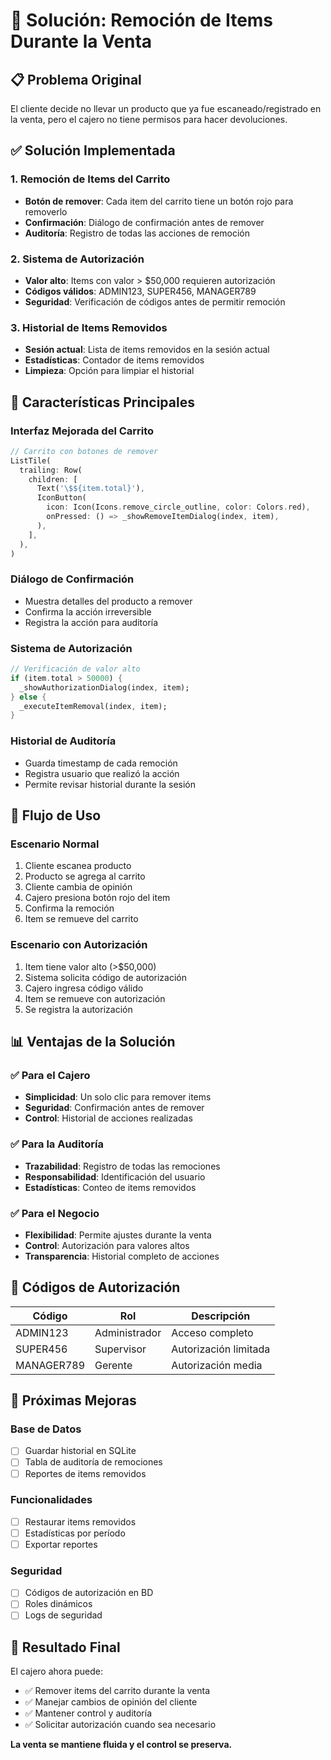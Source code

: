 # 🛒 Solución: Remoción de Items Durante la Venta

## 📋 **Problema Original**
El cliente decide no llevar un producto que ya fue escaneado/registrado en la venta, pero el cajero no tiene permisos para hacer devoluciones.

## ✅ **Solución Implementada**

### **1. Remoción de Items del Carrito**
- **Botón de remover**: Cada item del carrito tiene un botón rojo para removerlo
- **Confirmación**: Diálogo de confirmación antes de remover
- **Auditoría**: Registro de todas las acciones de remoción

### **2. Sistema de Autorización**
- **Valor alto**: Items con valor > $50,000 requieren autorización
- **Códigos válidos**: ADMIN123, SUPER456, MANAGER789
- **Seguridad**: Verificación de códigos antes de permitir remoción

### **3. Historial de Items Removidos**
- **Sesión actual**: Lista de items removidos en la sesión actual
- **Estadísticas**: Contador de items removidos
- **Limpieza**: Opción para limpiar el historial

## 🎯 **Características Principales**

### **Interfaz Mejorada del Carrito**
```dart
// Carrito con botones de remover
ListTile(
  trailing: Row(
    children: [
      Text('\$${item.total}'),
      IconButton(
        icon: Icon(Icons.remove_circle_outline, color: Colors.red),
        onPressed: () => _showRemoveItemDialog(index, item),
      ),
    ],
  ),
)
```

### **Diálogo de Confirmación**
- Muestra detalles del producto a remover
- Confirma la acción irreversible
- Registra la acción para auditoría

### **Sistema de Autorización**
```dart
// Verificación de valor alto
if (item.total > 50000) {
  _showAuthorizationDialog(index, item);
} else {
  _executeItemRemoval(index, item);
}
```

### **Historial de Auditoría**
- Guarda timestamp de cada remoción
- Registra usuario que realizó la acción
- Permite revisar historial durante la sesión

## 🔧 **Flujo de Uso**

### **Escenario Normal**
1. Cliente escanea producto
2. Producto se agrega al carrito
3. Cliente cambia de opinión
4. Cajero presiona botón rojo del item
5. Confirma la remoción
6. Item se remueve del carrito

### **Escenario con Autorización**
1. Item tiene valor alto (>$50,000)
2. Sistema solicita código de autorización
3. Cajero ingresa código válido
4. Item se remueve con autorización
5. Se registra la autorización

## 📊 **Ventajas de la Solución**

### **✅ Para el Cajero**
- **Simplicidad**: Un solo clic para remover items
- **Seguridad**: Confirmación antes de remover
- **Control**: Historial de acciones realizadas

### **✅ Para la Auditoría**
- **Trazabilidad**: Registro de todas las remociones
- **Responsabilidad**: Identificación del usuario
- **Estadísticas**: Conteo de items removidos

### **✅ Para el Negocio**
- **Flexibilidad**: Permite ajustes durante la venta
- **Control**: Autorización para valores altos
- **Transparencia**: Historial completo de acciones

## 🚀 **Códigos de Autorización**

| Código | Rol | Descripción |
|--------|-----|-------------|
| ADMIN123 | Administrador | Acceso completo |
| SUPER456 | Supervisor | Autorización limitada |
| MANAGER789 | Gerente | Autorización media |

## 📝 **Próximas Mejoras**

### **Base de Datos**
- [ ] Guardar historial en SQLite
- [ ] Tabla de auditoría de remociones
- [ ] Reportes de items removidos

### **Funcionalidades**
- [ ] Restaurar items removidos
- [ ] Estadísticas por período
- [ ] Exportar reportes

### **Seguridad**
- [ ] Códigos de autorización en BD
- [ ] Roles dinámicos
- [ ] Logs de seguridad

## 🎯 **Resultado Final**

El cajero ahora puede:
- ✅ Remover items del carrito durante la venta
- ✅ Manejar cambios de opinión del cliente
- ✅ Mantener control y auditoría
- ✅ Solicitar autorización cuando sea necesario

**La venta se mantiene fluida y el control se preserva.** 
